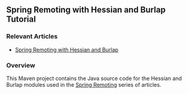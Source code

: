 ## Spring Remoting with Hessian and Burlap Tutorial

### Relevant Articles
- [Spring Remoting with Hessian and Burlap](http://www.baeldung.com/spring-remoting-hessian-burlap)

### Overview
This Maven project contains the Java source code for the Hessian and Burlap modules
 used in the [Spring Remoting](https://github.com/eugenp/tutorials/tree/master/spring-remoting)
 series of articles.
